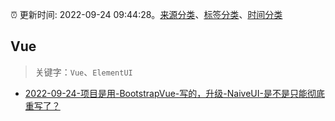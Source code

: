 :alarm_clock: 更新时间: 2022-09-24 09:44:28。[来源分类](../README.md)、[标签分类](../TAGS.md)、[时间分类](../TIMELINE.md)

## Vue


> 关键字：`Vue`、`ElementUI`



- [2022-09-24-项目是用-BootstrapVue-写的，升级-NaiveUI-是不是只能彻底重写了？](https://www.v2ex.com/t/882639) 